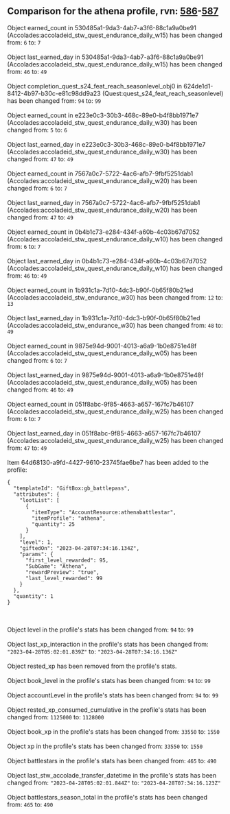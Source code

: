 ## Comparison for the athena profile, rvn: [586](https://github.com/PRO100KatYT/FortniteProfileRevisions/tree/main/profiles/athena/586%20athena.json)-[587](https://github.com/PRO100KatYT/FortniteProfileRevisions/tree/main/profiles/athena/587%20athena.json)

Object earned_count in 530485a1-9da3-4ab7-a3f6-88c1a9a0be91 (Accolades:accoladeid_stw_quest_endurance_daily_w15) has been changed from: `6` to: `7`
<br><br>
Object last_earned_day in 530485a1-9da3-4ab7-a3f6-88c1a9a0be91 (Accolades:accoladeid_stw_quest_endurance_daily_w15) has been changed from: `46` to: `49`
<br><br>
Object completion_quest_s24_feat_reach_seasonlevel_obj0 in 624de1d1-8412-4b97-b30c-e81c98dd9a23 (Quest:quest_s24_feat_reach_seasonlevel) has been changed from: `94` to: `99`
<br><br>
Object earned_count in e223e0c3-30b3-468c-89e0-b4f8bb1971e7 (Accolades:accoladeid_stw_quest_endurance_daily_w30) has been changed from: `5` to: `6`
<br><br>
Object last_earned_day in e223e0c3-30b3-468c-89e0-b4f8bb1971e7 (Accolades:accoladeid_stw_quest_endurance_daily_w30) has been changed from: `47` to: `49`
<br><br>
Object earned_count in 7567a0c7-5722-4ac6-afb7-9fbf5251dab1 (Accolades:accoladeid_stw_quest_endurance_daily_w20) has been changed from: `6` to: `7`
<br><br>
Object last_earned_day in 7567a0c7-5722-4ac6-afb7-9fbf5251dab1 (Accolades:accoladeid_stw_quest_endurance_daily_w20) has been changed from: `47` to: `49`
<br><br>
Object earned_count in 0b4b1c73-e284-434f-a60b-4c03b67d7052 (Accolades:accoladeid_stw_quest_endurance_daily_w10) has been changed from: `6` to: `7`
<br><br>
Object last_earned_day in 0b4b1c73-e284-434f-a60b-4c03b67d7052 (Accolades:accoladeid_stw_quest_endurance_daily_w10) has been changed from: `46` to: `49`
<br><br>
Object earned_count in 1b931c1a-7d10-4dc3-b90f-0b65f80b21ed (Accolades:accoladeid_stw_endurance_w30) has been changed from: `12` to: `13`
<br><br>
Object last_earned_day in 1b931c1a-7d10-4dc3-b90f-0b65f80b21ed (Accolades:accoladeid_stw_endurance_w30) has been changed from: `48` to: `49`
<br><br>
Object earned_count in 9875e94d-9001-4013-a6a9-1b0e8751e48f (Accolades:accoladeid_stw_quest_endurance_daily_w05) has been changed from: `6` to: `7`
<br><br>
Object last_earned_day in 9875e94d-9001-4013-a6a9-1b0e8751e48f (Accolades:accoladeid_stw_quest_endurance_daily_w05) has been changed from: `46` to: `49`
<br><br>
Object earned_count in 051f8abc-9f85-4663-a657-167fc7b46107 (Accolades:accoladeid_stw_quest_endurance_daily_w25) has been changed from: `6` to: `7`
<br><br>
Object last_earned_day in 051f8abc-9f85-4663-a657-167fc7b46107 (Accolades:accoladeid_stw_quest_endurance_daily_w25) has been changed from: `47` to: `49`
<br><br>
Item 64d68130-a9fd-4427-9610-23745fae6be7 has been added to the profile:

```
{
  "templateId": "GiftBox:gb_battlepass",
  "attributes": {
    "lootList": [
      {
        "itemType": "AccountResource:athenabattlestar",
        "itemProfile": "athena",
        "quantity": 25
      }
    ],
    "level": 1,
    "giftedOn": "2023-04-28T07:34:16.134Z",
    "params": {
      "first_level_rewarded": 95,
      "SubGame": "Athena",
      "rewardPreview": "true",
      "last_level_rewarded": 99
    }
  },
  "quantity": 1
}
```

<br><br>
Object level in the profile's stats has been changed from: `94` to: `99`
<br><br>
Object last_xp_interaction in the profile's stats has been changed from: `"2023-04-28T05:02:01.839Z"` to: `"2023-04-28T07:34:16.136Z"`
<br><br>
Object rested_xp has been removed from the profile's stats.
<br><br>
Object book_level in the profile's stats has been changed from: `94` to: `99`
<br><br>
Object accountLevel in the profile's stats has been changed from: `94` to: `99`
<br><br>
Object rested_xp_consumed_cumulative in the profile's stats has been changed from: `1125000` to: `1128000`
<br><br>
Object book_xp in the profile's stats has been changed from: `33550` to: `1550`
<br><br>
Object xp in the profile's stats has been changed from: `33550` to: `1550`
<br><br>
Object battlestars in the profile's stats has been changed from: `465` to: `490`
<br><br>
Object last_stw_accolade_transfer_datetime in the profile's stats has been changed from: `"2023-04-28T05:02:01.844Z"` to: `"2023-04-28T07:34:16.123Z"`
<br><br>
Object battlestars_season_total in the profile's stats has been changed from: `465` to: `490`
<br><br>
